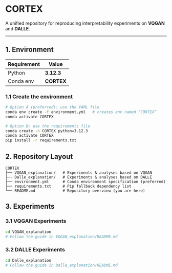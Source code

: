 # CORTEX

A unified repository for reproducing interpretability experiments on **VQGAN** and **DALLE**.

---

## 1. Environment

| Requirement | Value      |
| ----------- | ---------- |
| Python      | **3.12.3** |
| Conda env   | **CORTEX** |

### 1.1 Create the environment

```bash
# Option A (preferred): use the YAML file
conda env create -f environment.yml   # creates env named “CORTEX”
conda activate CORTEX

# Option B: use the requirements file
conda create -n CORTEX python=3.12.3
conda activate CORTEX
pip install -r requirements.txt
```

## 2. Repository Layout
```text
CORTEX
├── VQGAN_explanation/   # Experiments & analyses based on VQGAN
├── Dalle_explanation/   # Experiments & analyses based on DALLE
├── environment.yml      # Conda environment specification (preferred)
├── requirements.txt     # Pip fallback dependency list
└── README.md            # Repository overview (you are here)
```

## 3. Experiments
### 3.1 VQGAN Experiments
``` bash
cd VQGAN_explanation
# Follow the guide in VQGAN_explanation/README.md
```
### 3.2 DALLE Experiments
``` bash
cd Dalle_explanation
# Follow the guide in Dalle_explanation/README.md
```